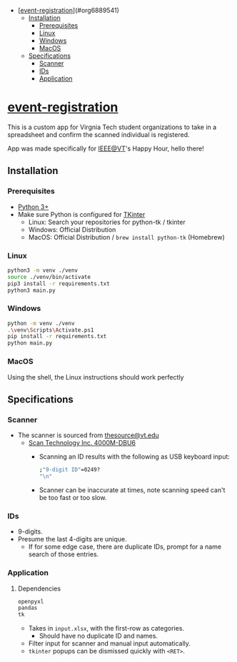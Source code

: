 - [[event-registration](https://github.com/haoxiangliew/event-registration)](#org6889541)
  - [Installation](#orgc95615f)
    - [Prerequisites](#orga79f1ae)
    - [Linux](#org7eee04e)
    - [Windows](#org85681e9)
    - [MacOS](#org6b56557)
  - [Specifications](#orgd154535)
    - [Scanner](#org4040211)
    - [IDs](#orgd3662e5)
    - [Application](#org5b70b51)



<a id="org6889541"></a>

# [event-registration](https://github.com/haoxiangliew/event-registration)

This is a custom app for Virgnia Tech student organizations to take in a spreadsheet and confirm the scanned individual is registered.

App was made specifically for [IEEE@VT](https://ieee.vt.edu)'s Happy Hour, hello there!


<a id="orgc95615f"></a>

## Installation


<a id="orga79f1ae"></a>

### Prerequisites

-   [Python 3+](https://www.python.org/downloads/)
-   Make sure Python is configured for [TKinter](https://tkdocs.com/tutorial/install.html)
    -   Linux: Search your repositories for python-tk / tkinter
    -   Windows: Official Distribution
    -   MacOS: Official Distribution / `brew install python-tk` (Homebrew)


<a id="org7eee04e"></a>

### Linux

```sh
python3 -m venv ./venv
source ./venv/bin/activate
pip3 install -r requirements.txt
python3 main.py
```


<a id="org85681e9"></a>

### Windows

```sh
python -m venv ./venv
.\venv\Scripts\Activate.ps1
pip install -r requirements.txt
python main.py
```


<a id="org6b56557"></a>

### MacOS

Using the shell, the Linux instructions should work perfectly


<a id="orgd154535"></a>

## Specifications


<a id="org4040211"></a>

### Scanner

-   The scanner is sourced from thesource@vt.edu
    -   [Scan Technology Inc. 4000M-DBU6](https://store-scantec.com/Search/ProductView.aspx?partid=222567983)
        -   Scanning an ID results with the following as USB keyboard input:
            
            ```sh
            ;"9-digit ID"=0249?
            "\n"
            ```
        -   Scanner can be inaccurate at times, note scanning speed can't be too fast or too slow.


<a id="orgd3662e5"></a>

### IDs

-   9-digits.
-   Presume the last 4-digits are unique.
    -   If for some edge case, there are duplicate IDs, prompt for a name search of those entries.


<a id="org5b70b51"></a>

### Application

1.  Dependencies

    ```sh
    openpyxl
    pandas
    tk
    ```
    
    -   Takes in `input.xlsx`, with the first-row as categories.
        -   Should have no duplicate ID and names.
    -   Filter input for scanner and manual input automatically.
    -   `tkinter` popups can be dismissed quickly with `<RET>`.